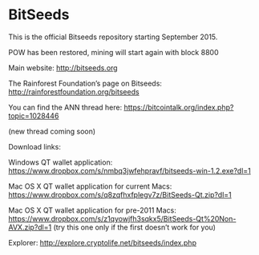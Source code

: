 BitSeeds
========
This is the official Bitseeds repository starting September 2015. 

POW has been restored, mining will start again with block 8800

Main website: 
http://bitseeds.org

The Rainforest Foundation’s page on Bitseeds: 
http://rainforestfoundation.org/bitseeds

You can find the ANN thread here:
https://bitcointalk.org/index.php?topic=1028446

(new thread coming soon)

<a name="download-bitseeds">
Download links:

Windows QT wallet application:
https://www.dropbox.com/s/nmbq3jwfehpravf/bitseeds-win-1.2.exe?dl=1

Mac OS X QT wallet application for current Macs:
https://www.dropbox.com/s/q8zqfhxfplegv7z/BitSeeds-Qt.zip?dl=1

Mac OS X QT wallet application for pre-2011 Macs:
https://www.dropbox.com/s/z1qyowjfh3sqkx5/BitSeeds-Qt%20Non-AVX.zip?dl=1
(try this one only if the first doesn’t work for you)



Explorer:
http://explore.cryptolife.net/bitseeds/index.php


